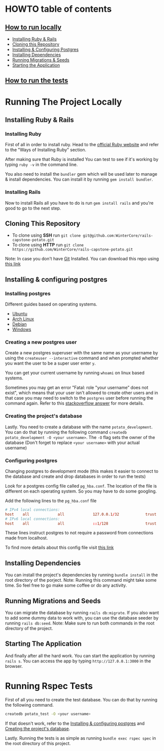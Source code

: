 # HOWTO table of contents
## [How to run locally](#Running-the-project-locally)
- [Installing Ruby & Rails](#Installing-Ruby-&-Rails)
- [Cloning this Repository](#Cloning-This-Repository)
- [Installing & Configuring Postgres](#Installing-&-Configuring-Postgres)
- [Installing Dependencies](#Installing-Dependencies)
- [Running Migrations & Seeds](#Running-Migrations-and-Seeds)
- [Starting the Application](#Starting-The-Application)


## [How to run the tests](#Running-Rspec-Tests)


# Running The Project Locally

## Installing Ruby & Rails

### Installing Ruby
First of all in order to install ruby. Head to the [official Ruby website](https://www.ruby-lang.org/en/downloads/) and refer to the "Ways of Installing Ruby" section.

After making sure that Ruby is installed You can test to see if it's working by typing `ruby -v` in the command line.

You also need to install the `bundler` gem which will be used later to manage & install dependencies. You can install it by running `gem install bundler`.

### Installing Rails
Now to install Rails all you have to do is run `gem install rails` and you're good to go to the next step.

## Cloning This Repository

- To clone using **SSH** run `git clone git@github.com:WinterCore/rails-capstone-potato.git`
- To clone using **HTTP** run `git clone https://github.com/WinterCore/rails-capstone-potato.git`

Note: In case you don't have [Git](https://git-scm.com/downloads) Installed. You can download this repo using [this link](https://github.com/WinterCore/rails-capstone-potato/archive/development.zip)


## Installing & configuring postgres

### Installing postgres
Different guides based on operating systems.
- [Ubuntu](https://www.postgresql.org/download/linux/ubuntu/)
- [Arch Linux](https://wiki.archlinux.org/index.php/PostgreSQL)
- [Debian](https://wiki.debian.org/PostgreSql)
- [Windows](https://www.guru99.com/download-install-postgresql.html)

### Creating a new postgres user

Create a new postgres superuser with the same name as your username by using the `createuser --interactive` command and when prompted whether you want the user to be a super user enter `y`.

You can get your current username by running `whoami` on linux based systems.

Sometimes you may get an error "Fatal: role "your username” does not exist", which means that your user isn't allowed to create other users and in that case you may need to switch to the `postgres` user before running the command again. Refer to this [stackoverflow answer](https://stackoverflow.com/a/11919677) for more details.

### Creating the project's database

Lastly. You need to create a database with the name `potato_development`. You can do that by running the following command `createdb potato_development -O <your username>`. The `-O` flag sets the owner of the database (Don't forget to replace `<your username>` with your actual username)

### Configuring postgres

Changing postgres to development mode (this makes it easier to connect to the database and create and drop databases in order to run the tests)

Look for a postgres config file called `pg_hba.conf`. The location of the file is different on each operating system. So you may have to do some googling.

Add the following lines to the `pg_hba.conf` file

```conf
# IPv4 local connections:
host    all             all             127.0.0.1/32            trust
# IPv6 local connections:
host    all             all             ::1/128                 trust
```
These lines instruct postgres to not require a password from connections made from localhost.

To find more details about this config file visit [this link](https://www.postgresql.org/docs/10/auth-pg-hba-conf.html) 


## Installing Dependencies

You can install the project's dependencies by running `bundle install` in the root directory of the porject.
Note: Running this command might take some time. So feel free to go make some coffee or do any activity.

## Running Migrations and Seeds

You can migrate the database by running `rails db:migrate`.
If you also want to add some dummy data to work with, you can use the database seeder by running `rails db:seed`.
Note: Make sure to run both commands in the root directory of the project.

## Starting The Application

And finally after all the hard work. You can start the application by running `rails s`.
You can access the app by typing `http://127.0.0.1:3000` in the browser.


# Running Rspec Tests

First of all you need to create the test database. You can do that by running the following command.
```bash
createdb potato_test -O <your username>
```
If that doesn't work, refer to the [Installing & configuring postgres](#Installing-&-configuring-postgres) and [Creating the project's database](#Creating-the-project's-database).

Lastly. Running the tests is as simple as running `bundle exec rspec spec` in the root directory of this project.